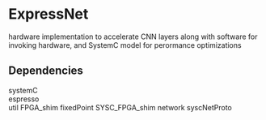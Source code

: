 # ExpressNet
hardware implementation to accelerate CNN layers along with software for invoking hardware, and SystemC model for perormance optimizations

## Dependencies
systemC  
espresso  
util
FPGA_shim
fixedPoint
SYSC_FPGA_shim
network
syscNetProto  

